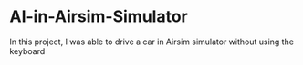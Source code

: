 # AI-in-Airsim-Simulator
In this project, I was able to drive a car in Airsim simulator without using the keyboard
